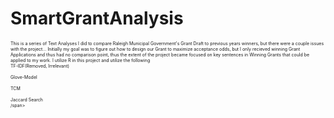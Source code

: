 # SmartGrantAnalysis 
<span style="font-size:0.5em;">
 This is a series of Text Analyses I did to compare Raleigh Municipal Government's Grant Draft to previous years winners, but there were a couple issues with the project... Initially my goal was to figure out how to design our Grant to maximize acceptance odds, but I only recieved winning Grant Applications and thus had no comparison point, thus the extent of the project became focused on key sentences in Winning Grants that could be applied to my work. I utilize R in this project and utilize the following
<br> TF-IDF(Removed, Irrelevant) </br>
<br> Glove-Model </br>
<br> TCM </br>
<br> Jaccard Search </br>
/span>
